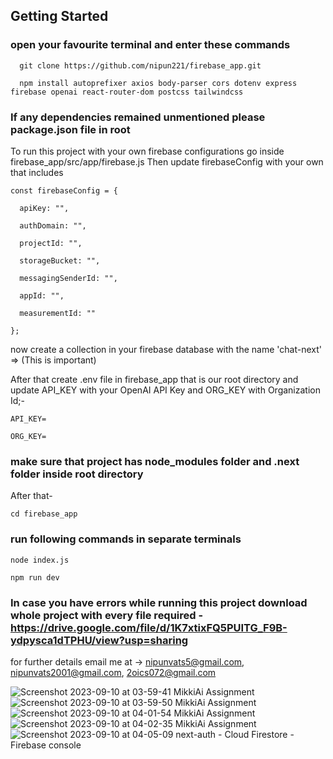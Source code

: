 ## Getting Started

### open your favourite terminal and enter these commands
      git clone https://github.com/nipun221/firebase_app.git

      npm install autoprefixer axios body-parser cors dotenv express firebase openai react-router-dom postcss tailwindcss

### If any dependencies remained unmentioned please package.json file in root
To run this project with your own firebase configurations go inside firebase_app/src/app/firebase.js
Then update firebaseConfig with your own that includes

    const firebaseConfig = {

      apiKey: "",
  
      authDomain: "",
  
      projectId: "",
  
      storageBucket: "",
  
      messagingSenderId: "",
  
      appId: "",
  
      measurementId: ""
  
    };

now create a collection in your firebase database with the name 'chat-next' => (This is important)

After that create .env file in firebase_app that is our root directory
and update API_KEY with your OpenAI API Key and ORG_KEY with Organization Id;-

    API_KEY=

    ORG_KEY=

### make sure that project has node_modules folder and .next folder inside root directory

After that-

    cd firebase_app

### run following commands in separate terminals

    node index.js

    npm run dev

### In case you have errors while running this project download whole project with every file required -https://drive.google.com/file/d/1K7xtixFQ5PUITG_F9B-ydpysca1dTPHU/view?usp=sharing
for further details email me at -> nipunvats5@gmail.com, nipunvats2001@gmail.com, 2oics072@gmail.com 



![Screenshot 2023-09-10 at 03-59-41 MikkiAi Assignment](https://github.com/nipun221/firebase_app/assets/98182168/31c6336b-d90e-40fb-bdf8-c500d0fee6ce)
![Screenshot 2023-09-10 at 03-59-50 MikkiAi Assignment](https://github.com/nipun221/firebase_app/assets/98182168/8e22792e-7465-44bb-ab67-1de0abfbd701)
![Screenshot 2023-09-10 at 04-01-54 MikkiAi Assignment](https://github.com/nipun221/firebase_app/assets/98182168/f5cf89b5-4887-43ba-a006-dcf0334710a7)
![Screenshot 2023-09-10 at 04-02-35 MikkiAi Assignment](https://github.com/nipun221/firebase_app/assets/98182168/5c571afa-d997-44d0-9224-873c6073674d)
![Screenshot 2023-09-10 at 04-05-09 next-auth - Cloud Firestore - Firebase console](https://github.com/nipun221/firebase_app/assets/98182168/2c5eccc4-6ab3-4d5a-8014-5d3fb802bf7b)

